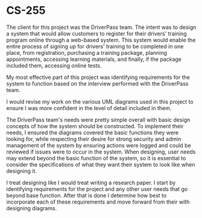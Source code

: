 # CS-255

The client for this project was the DriverPass team. The intent was to design a system that would allow customers to register for their drivers' training program online through a web-based system. This system would enable the entire process of signing up for drivers' training to be completed in one place, from registration, purchasing a training package, planning appointments, accessing learning materials, and finally, if the package included them, accessing online tests.

My most effective part of this project was identifying requirements for the system to function based on the interview performed with the DriverPass team.

I would revise my work on the various UML diagrams used in this project to ensure I was more confident in the level of detail included in them.

The DriverPass team's needs were pretty simple overall with basic design concepts of how the system should be constructed. To implement their needs, I ensured the diagrams covered the basic functions they were looking for, while respecting their desire for strong security and admin management of the system by ensuring actions were logged and could be reviewed if issues were to occur in the system. When designing, user needs may extend beyond the basic function of the system, so it is essential to consider the specifications of what they want their system to look like when designing it.

I treat designing like I would treat writing a research paper. I start by identifying requirements for the project and any other user needs that go beyond base function. After that is done I determine how best to incorporate each of these requirements and move forward from their with designing diagrams.
